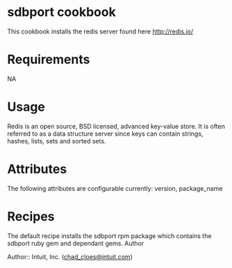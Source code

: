 # sdbport cookbook

This cookbook installs the redis server found here http://redis.io/

# Requirements
NA

# Usage

Redis is an open source, BSD licensed, advanced key-value store. It is often referred to as a data structure server since keys can contain strings, hashes, lists, sets and sorted sets.

# Attributes
The following attributes are configurable currently:
version, package_name

# Recipes
The default recipe installs the sdbport rpm package which contains the sdbport ruby gem and dependant gems.
 Author

Author:: Intuit, Inc. (<chad_cloes@intuit.com>)
